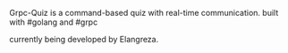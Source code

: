 Grpc-Quiz is a command-based quiz with real-time communication. built with #golang and #grpc

currently being developed by Elangreza.